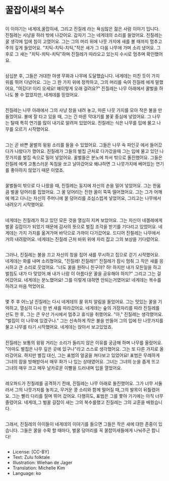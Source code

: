 # 꿀잡이새의 복수

##
이 이야기는 네게데,꿀잡이새, 그리고 진질레 라는 욕심많은 젊은 사람 이야기 입니다. 진질레는 사냥을 하러 밖에 나갔어요. 갑자기 그는 네게데의 소리를 들었어요. 진질레는 꿀 생각에 입에 침이 고였어요. 그는 그의 머리 위에 나뭇 가지에 새를 볼 때까지 멈추고 주의 깊게 들었어요. "치틱-치틱-치틱,"작은 새가 그 다음 나무에 가며 소리 냈어요. 그후로 그 새는 "치틱-치틱-치틱"하며 진질레가 따라오고 있는지 수시로 멈추며 확인했어요.

##
삼십분 후, 그들은 거대한 야생 무화과 나무에 도달했습니다. 네게데는 미친 듯이 가지 위를 뛰어 다녔어요. 그는 그 한 가지 위에 정착하고, 그의 머리를 숙여 진질레 에게 말했어요, "여깄다! 이리 오세요! 왜이렇게 오래 걸려요?" 진질레는 나무 아래에서 꿀벌을 하나도 볼 수 없었지만, 네게데를 믿었어요.

##
진질레는 나무 아래에서 그의  사냥 창을 내려 놓고, 마른 나뭇 가지를 모아 작은 불을 만들었어요. 불에 잘 타고 있을 때, 그는 긴 마른 막대기를 불꽃 중심에 넣었어요. 그 나무는 탈때 특히 연기를 많이 내기로 알려져 있었어요. 진질레는 식은 나무를 입에 물고 나무를 오르기 시작했어요.

##
그는 곧 바쁜 꿀벌의 윙윙 소리를 들을 수 있었어요. 그들은 나무 속 파인곳 에서 들어갔다가 나왔다가 했어요. 진질레가 그들의 벌집 근처로 다가갔을때 그는 입에 물고 있던 나뭇가지를 벌집 속으로 밀어 넣었어요. 꿀벌들은 분노에 차서 밖으로 돌진했어요. 그들은 진질레 에게 고통스러운 독침을 쏘고 날아갔어요 왜냐하면 그 나뭇가지에 베어있는 연기를 좋아하지 않았기 때문 이였죠.

##
꿀벌들이 밖으로 다 나왔을 때, 진질레는 둥지에 자신의 손을 밀어 넣었어요. 그는 한움큼 벌꿀 덩어리를 집었어요. 그 꿀 덩어리는 진한 꿀이 뚝뚝 떨어졌어요. 그는 그가 어깨에 메고 다니는 자신의 주머니에 꿀 덩어리를 조심스럽게 넣었어요, 그리고는 나무에서 내려오기 시작했어요.

##
네게데는 진질레가 하고 있던 모든 것을 열심히 지켜 보았어요. 그는 자신이 네겔레에게 벌꿀 길잡이가 되었기 때문에 감사의 뜻으로 벌집 조각을 받기를 기다리고 있었어요. 네게데는 가지 가지를 옮겨가며 바닥으로 가까이 다가갔어요. 드디어 진질레는 나무에서 거의 내려왔어요. 네게데는 진질레 근처 바위 위에 자리 잡고 그의 보상을 기다렸어요.

##
그러나, 진질레는 불을 끄고 자신의 창을 집어 새를 무시하고 집으로 걷기 시작했어요. 네게데는 화를 내며 소리쳤어요, "진질레! 진질레!!" 진질레가 잠시 멈춰 그 작은 새를 응시하고 큰 소리로 웃었어요. "너도 꿀을 원하니 친구야? 하! 하지만 내가 모든일을 하고 벌침도 내가 다 맞았어.왜 내가 너랑 이 아름다운 꿀을 공유해야 하지?" 그리고 그는 걸어갔어요. 네게데는 분노했어요! 그를 이렇게 대하면 안되는거였어요! 네게데는 복수를 하려고 마음 먹었어요.

##
몇 주 후 어느날 진질레는 다시 네게데의 꿀 위치 알림을 들었어요. 그는 맛있는 꿀을 기억하고, 열심히 다시 한 번 새를 따라갔어요. 네게데는 숲의 가장자리를 따라 진질레를 선도 한 후, 그는 큰 우산 가시에서 멈추고 휴식을 취했어요. "아," 진질레는 생각했어요. "벌집이 이 나무에 있겠구나." 그는 신속하게 작은 불을 만들어 그의 입에 탄 나뭇가지를 물고 나무를 타기 시작했어요. 네게데는 앉아서 보고있었죠.

##
진질레는 보통의 윙윙 거리는 소리가 들리지 않은 이유를 궁금해 하며 나무를 올랐어요. "아마도 벌집은 나무 깊은 곳에 있구나"라고 스스로 생각했어요. 그는 또 다른 가지로 올라갔어요. 하지만 벌집 대신, 그는 표범의 얼굴을 쳐다보고 있었어요! 표범은 무례하게 그녀의 잠을 방해받아서 매우 화가 나 있는 상태였어요. 그녀는 그녀의 눈을 좁게 뜨고 그녀의 매우 크고 매우 날카로운 이빨을 드러내며 입을 열었어요.

##
레오파드가  진질레를 공격하기 전에, 진질레는 나무 아래로 돌진했어요. 그가 너무 서둘러서 그의 나뭇가지를 놓치고, 무거운 쿵 소리와 함께 떨어질 때,그의 발목이 뒤틀렸어요. 그는 빨리 다리를 절며 뛰어 갔어요. 다행히도, 표범은 그를 쫓아 가기에는 아직 너무 졸렸어요. 네게데,그 벌꿀 길잡이 새는 그의 복수를했고 진질레는 그의 교훈을 배웠습니다.

##
그래서, 진질레의 아이들이 네게데의 이야기를 들으면 그들은 작은 새에 대한 존중이 있습니다. 그들은 꿀을 수확 할 때마다, 벌꿀 덩어리를 꼭 꿀잡이새들에게 나눠주곤 합니다!

##
* License: [CC-BY]
* Text: Zulu folktale
* Illustration: Wiehan de Jager
* Translation: Michelle Kim
* Language: ko
